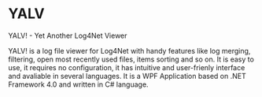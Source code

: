 # YALV
YALV! - Yet Another Log4Net Viewer

YALV! is a log file viewer for Log4Net with handy features like log merging, filtering, open most recently used files, items sorting and so on. It is easy to use, it requires no configuration, it has intuitive and user-frienly interface and avaliable in several languages. It is a WPF Application based on .NET Framework 4.0 and written in C# language.
